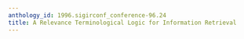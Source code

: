 ```yaml
---
anthology_id: 1996.sigirconf_conference-96.24
title: A Relevance Terminological Logic for Information Retrieval
---
```

